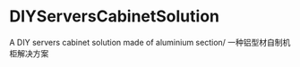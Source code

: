 # DIYServersCabinetSolution
A DIY servers cabinet solution made of aluminium section/ 一种铝型材自制机柜解决方案
